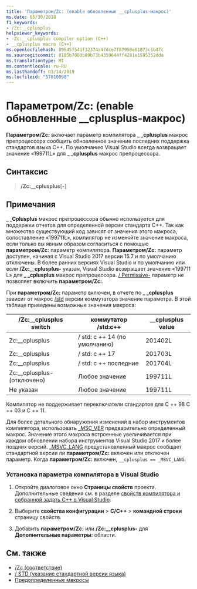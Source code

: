 ```yaml
---
title: 'Параметром/Zc: (enable обновленные __cplusplus-макрос)'
ms.date: 05/30/2018
f1_keywords:
- /Zc:__cplusplus
helpviewer_keywords:
- -Zc:__cplusplus compiler option (C++)
- __cplusplus macro (C++)
ms.openlocfilehash: 89545f541f32374a47dce7f87958e61873c1b47c
ms.sourcegitcommit: 8105b7003b89b73b4359644ff4281e1595352dda
ms.translationtype: MT
ms.contentlocale: ru-RU
ms.lasthandoff: 03/14/2019
ms.locfileid: "57810098"
---
```

# <a name="zccplusplus-enable-updated-cplusplus-macro"></a>Параметром/Zc: (enable обновленные __cplusplus-макрос)

**Параметром/Zc:** включает параметр компилятора  **\_ \_cplusplus** макрос препроцессора сообщить обновленное значение последних поддержка стандартов языка C++. По умолчанию Visual Studio всегда возвращает значение «199711L» для  **\_ \_cplusplus** макрос препроцессора.

## <a name="syntax"></a>Синтаксис

> **/Zc:__cplusplus**[**-**]

## <a name="remarks"></a>Примечания

 **\_ \_Cplusplus** макрос препроцессора обычно используется для поддержки отчетов для определенной версии стандарта C++. Так как множество существующий код зависят от значения этого макроса, сопоставление «199711L», компилятор не изменяйте значение макроса, если только вы явным образом согласиться с помощью **параметром/Zc:** параметр компилятора. **Параметром/Zc:** параметр доступен, начиная с Visual Studio 2017 версии 15.7 и по умолчанию отключены. В более ранних версиях Visual Studio и по умолчанию или если **/Zc:__cplusplus-** указан, Visual Studio возвращает значение «199711 L» для  **\_ \_cplusplus** макрос препроцессора. [/ Permissive-](permissive-standards-conformance.md) параметр не позволяет включить **параметром/Zc:**.

При **параметром/Zc:** параметр включен, в отчете по  **\_ \_cplusplus** зависит от макрос [/std](std-specify-language-standard-version.md) версии коммутатора значение параметра. В этой таблице приведены возможные значения макроса:

|/Zc:__cplusplus switch|коммутатор /std:c++|__cplusplus value|
|-|-|-|
Zc:__cplusplus|/ std: c ++ 14 (по умолчанию)|201402L
Zc:__cplusplus|/ std: c ++ 17|201703L
Zc:__cplusplus|/ std: c ++ последние|201704L
Zc:__cplusplus-(отключено)|Любое значение|199711L
Не указан|Любое значение|199711L

Компилятор не поддерживает переключатели стандартов для C ++ 98 C ++ 03 и C ++ 11.

Для более детального обнаружения изменений в набор инструментов компилятора, использовать [_MSC_VER](../../preprocessor/predefined-macros.md) предварительно определенный макрос. Значение этого макроса встроенные увеличивается при каждом обновлении набора инструментов Visual Studio 2017 и более поздних версий. [_MSVC_LANG](../../preprocessor/predefined-macros.md) предустановленный макрос сообщает стандартной версии ли **параметром/Zc:** включен или отключен параметр. Когда **параметром/Zc:** включен, `__cplusplus == _MSVC_LANG`.

### <a name="to-set-this-compiler-option-in-visual-studio"></a>Установка параметра компилятора в Visual Studio

1. Откройте диалоговое окно **Страницы свойств** проекта. Дополнительные сведения см. в разделе [свойств компилятора и собранной задать C++ в Visual Studio](../working-with-project-properties.md).

1. Выберите **свойства конфигурации** > **C/C++** > **командной строки** страницу свойств.

1. Добавить **параметром/Zc:** или **/Zc:__cplusplus-** для **Дополнительные параметры:** области.

## <a name="see-also"></a>См. также

- [/Zc (соответствие)](zc-conformance.md)
- [/ STD (указание стандартной версии языка)](std-specify-language-standard-version.md)
- [Предопределенные макросы](../../preprocessor/predefined-macros.md)
